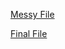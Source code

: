 [Messy File](https://mariavanv.github.io/367Final/html/Messy.html)

[Final File](https://mariavanv.github.io/367Final/html/Final.html)
